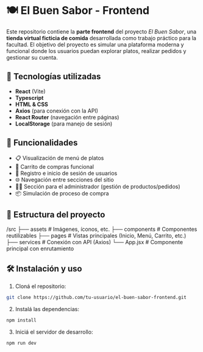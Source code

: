 # 🍽️ El Buen Sabor - Frontend

Este repositorio contiene la **parte frontend** del proyecto _El Buen Sabor_, una **tienda virtual ficticia de comida** desarrollada como trabajo práctico para la facultad. El objetivo del proyecto es simular una plataforma moderna y funcional donde los usuarios puedan explorar platos, realizar pedidos y gestionar su cuenta.

## 🚀 Tecnologías utilizadas

- **React** (Vite)
- **Typescript**
- **HTML & CSS**
- **Axios** (para conexión con la API)
- **React Router** (navegación entre páginas)
- **LocalStorage** (para manejo de sesión)

## 🧩 Funcionalidades

- 📋 Visualización de menú de platos
- 🛒 Carrito de compras funcional
- 🔐 Registro e inicio de sesión de usuarios
- 🌐 Navegación entre secciones del sitio
- 🧑‍💼 Sección para el administrador (gestión de productos/pedidos)
- 📦 Simulación de proceso de compra

## 📁 Estructura del proyecto

/src
├── assets # Imágenes, íconos, etc.
├── components # Componentes reutilizables
├── pages # Vistas principales (Inicio, Menú, Carrito, etc.)
├── services # Conexión con API (Axios)
└── App.jsx # Componente principal con enrutamiento


## 🛠️ Instalación y uso

1. Cloná el repositorio:
```bash
git clone https://github.com/tu-usuario/el-buen-sabor-frontend.git
```
2. Instalá las dependencias:
```bash
npm install
```
3. Iniciá el servidor de desarrollo:
```bash
npm run dev
```


